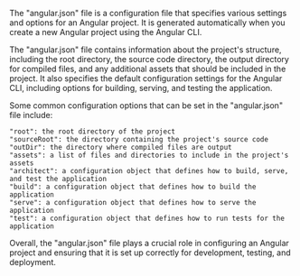 The "angular.json" file is a configuration file that specifies various settings and options for an Angular project. It is generated automatically when you create a new Angular project using the Angular CLI.

The "angular.json" file contains information about the project's structure, including the root directory, the source code directory, the output directory for compiled files, and any additional assets that should be included in the project. It also specifies the default configuration settings for the Angular CLI, including options for building, serving, and testing the application.

Some common configuration options that can be set in the "angular.json" file include:

    "root": the root directory of the project
    "sourceRoot": the directory containing the project's source code
    "outDir": the directory where compiled files are output
    "assets": a list of files and directories to include in the project's assets
    "architect": a configuration object that defines how to build, serve, and test the application
    "build": a configuration object that defines how to build the application
    "serve": a configuration object that defines how to serve the application
    "test": a configuration object that defines how to run tests for the application

Overall, the "angular.json" file plays a crucial role in configuring an Angular project and ensuring that it is set up correctly for development, testing, and deployment.